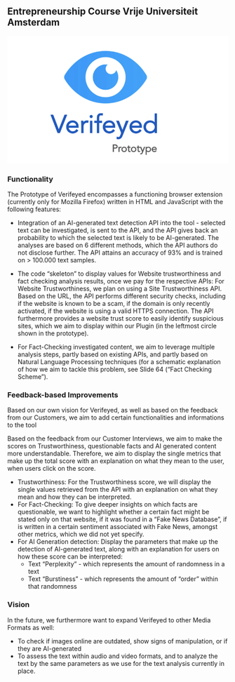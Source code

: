 ## Entrepreneurship Course Vrije Universiteit Amsterdam

![Verifeyed Prototype Logo](./images/Verifeyed_prototype_2.png)

### Functionality

The Prototype of Verifeyed encompasses a functioning browser extension (currently only for Mozilla Firefox) written in HTML and JavaScript with the following features:

- Integration of an AI-generated text detection API into the tool - selected text can be investigated, is sent to the API, and the API gives back an probability to which the selected text is likely to be AI-generated. The analyses are based on 6 different methods, which the API authors do not disclose further. The API attains an accuracy of 93% and is trained on > 100.000 text samples. 

- The code “skeleton” to display values for Website trustworthiness and fact checking analysis results, once we pay for the respective APIs:
For Website Trustworthiness, we plan on using a Site Trustworthiness API. Based on the URL, the API performs different security checks, including if the website is known to be a scam, if the domain is only recently activated, if the website is using a valid HTTPS connection. The API furthermore provides a website trust score to easily identify suspicious sites, which we aim to display within our Plugin (in the leftmost circle shown in the prototype). 

- For Fact-Checking investigated content, we aim to leverage multiple analysis steps, partly based on existing APIs, and partly based on Natural Language Processing techniques (for a schematic explanation of how we aim to tackle this problem, see Slide 64 (“Fact Checking Scheme”). 


### Feedback-based Improvements 


Based on our own vision for Verifeyed, as well as based on  the feedback from our Customers, we aim to add certain functionalities and informations to the tool 

Based on the feedback from our Customer Interviews, we aim to make the scores on Trustworthiness, questionable facts and AI generated content more understandable. Therefore,  we aim to display the single metrics that make up the total score with an explanation on what they mean to the user, when users click on the score.  

- Trustworthiness: For the Trustworthiness score, we will display the single values retrieved from the API with an explanation on what they mean and how they can be interpreted. 
- For Fact-Checking: To give deeper insights on which facts are questionable, we want to highlight whether a certain fact might be stated only on that website, if it was found in a “Fake News Database”, if is written in a certain sentiment associated with Fake News, amongst other metrics, which we did not yet specify.
- For AI Generation detection: Display the parameters that make up the detection of AI-generated text, along with an explanation for users on how these score can be interpreted: 
    - Text “Perplexity” - which represents the amount of randomness in a text
    - Text “Burstiness” - which represents the amount of “order” within that randomness


### Vision 


In the future, we furthermore want to expand Verifeyed to other Media Formats as well: 
- To check if images online are outdated, show signs of manipulation, or if they are AI-generated
- To assess the text within audio and video formats, and to analyze the text by the same parameters as we use for the text analysis currently in place. 






